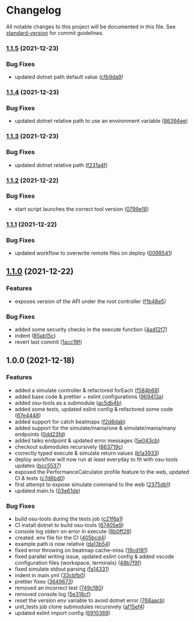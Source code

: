 # Changelog

All notable changes to this project will be documented in this file. See
[standard-version](https://github.com/conventional-changelog/standard-version)
for commit guidelines.

### [1.1.5](https://github.com/matthieu-locussol/osu-tools-api/compare/v1.1.4...v1.1.5) (2021-12-23)

### Bug Fixes

-  updated dotnet path default value
   ([cfb9da9](https://github.com/matthieu-locussol/osu-tools-api/commit/cfb9da98dc59ef5837a224f0d9224819e6d36727))

### [1.1.4](https://github.com/matthieu-locussol/osu-tools-api/compare/v1.1.3...v1.1.4) (2021-12-23)

### Bug Fixes

-  updated dotnet relative path to use an environment variable
   ([86394ee](https://github.com/matthieu-locussol/osu-tools-api/commit/86394ee5161db24f3e0adc2bc855aed15286dfbb))

### [1.1.3](https://github.com/matthieu-locussol/osu-tools-api/compare/v1.1.2...v1.1.3) (2021-12-23)

### Bug Fixes

-  updated dotnet relative path
   ([f231a4f](https://github.com/matthieu-locussol/osu-tools-api/commit/f231a4fdf9ae2d5c5e3c0df42a3f41d4fb3d5b7e))

### [1.1.2](https://github.com/matthieu-locussol/osu-tools-api/compare/v1.1.1...v1.1.2) (2021-12-22)

### Bug Fixes

-  start script launches the correct tool version
   ([0799e18](https://github.com/matthieu-locussol/osu-tools-api/commit/0799e18d90b47854e5844bbb8f7b6db547768b31))

### [1.1.1](https://github.com/matthieu-locussol/osu-tools-api/compare/v1.1.0...v1.1.1) (2021-12-22)

### Bug Fixes

-  updated workflow to overwrite remote files on deploy
   ([0098541](https://github.com/matthieu-locussol/osu-tools-api/commit/0098541b707e76581b54e072a15b04c1df06f5af))

## [1.1.0](https://github.com/matthieu-locussol/osu-tools-api/compare/v1.0.0...v1.1.0) (2021-12-22)

### Features

-  exposes version of the API under the root controller
   ([f1b48e5](https://github.com/matthieu-locussol/osu-tools-api/commit/f1b48e5ad99c66a569de6b52e5517f4b3e8118c0))

### Bug Fixes

-  added some security checks in the execute function
   ([4ad12f7](https://github.com/matthieu-locussol/osu-tools-api/commit/4ad12f77694022fc5220d12f29866bb76edfbd8b))
-  indent
   ([85ab15c](https://github.com/matthieu-locussol/osu-tools-api/commit/85ab15cf8dc37d2bf7ea7f758184f788f0ead9c7))
-  revert last commit
   ([1acc19f](https://github.com/matthieu-locussol/osu-tools-api/commit/1acc19fbb9245093d0541dd20ff70fb3b3228dfe))

## 1.0.0 (2021-12-18)

### Features

-  added a simulate controller & refactored forEach
   ([f584b68](https://github.com/matthieu-locussol/osu-tools-api/commit/f584b68b468bef5a69bdf2c173198287618188ec))
-  added base code & prettier + eslint configurations
   ([969413a](https://github.com/matthieu-locussol/osu-tools-api/commit/969413a937daed86ec260471aae950cd7c431a1b))
-  added osu-tools as a submodule
   ([ac5db4b](https://github.com/matthieu-locussol/osu-tools-api/commit/ac5db4b131b3f1c2b4ccabe538f99b7e994b3493))
-  added some tests, updated eslint config & refactored some code
   ([67e4448](https://github.com/matthieu-locussol/osu-tools-api/commit/67e4448180082d14db826f1b1f32fea644953e65))
-  added support for catch beatmaps
   ([f2d8dab](https://github.com/matthieu-locussol/osu-tools-api/commit/f2d8dab3d85cd51b2d9653dbc3254ceb0765d262))
-  added support for the simulate/mania/one & simulate/mania/many endpoints
   ([0dd23fd](https://github.com/matthieu-locussol/osu-tools-api/commit/0dd23fdd51210b4b33da96b98cddf326cf6d0689))
-  added taiko endpoint & updated error messages
   ([5e043cb](https://github.com/matthieu-locussol/osu-tools-api/commit/5e043cbb4a8b775794543252d0f2514d568d60e2))
-  checkout submodules recursively
   ([863719c](https://github.com/matthieu-locussol/osu-tools-api/commit/863719ccb04b14b0b0bf4b1ee398a94824327aea))
-  correctly typed execute & simulate return values
   ([b1a3933](https://github.com/matthieu-locussol/osu-tools-api/commit/b1a393310ae28f8cad949d8551544884420d133b))
-  deploy workflow will now run at least everyday to fit with osu-tools updates
   ([bcc5537](https://github.com/matthieu-locussol/osu-tools-api/commit/bcc5537e26c13d267f7de2ef466361f0a120e3b3))
-  exposed the PerformanceCalculator profile feature to the web, updated CI &
   tests
   ([c7d6bd0](https://github.com/matthieu-locussol/osu-tools-api/commit/c7d6bd0a6017d3ccd432765cdbb07ef1c36a7757))
-  first attempt to expose simulate command to the web
   ([2375db1](https://github.com/matthieu-locussol/osu-tools-api/commit/2375db1d1d0fb206cb4e9b41d24e45918aed987a))
-  updated main.ts
   ([03e61de](https://github.com/matthieu-locussol/osu-tools-api/commit/03e61de3b6f3c90bbbd6732714fac0873db8aac3))

### Bug Fixes

-  build osu-tools during the tests job
   ([c21f6a1](https://github.com/matthieu-locussol/osu-tools-api/commit/c21f6a1acc640b189ee32fa3cf9e81e1bbaa856a))
-  CI install dotnet to build osu-tools
   ([67405e9](https://github.com/matthieu-locussol/osu-tools-api/commit/67405e93b710f11ede0e7ea5e13a243d7922c146))
-  console log stderr on error in execute
   ([8b0ff28](https://github.com/matthieu-locussol/osu-tools-api/commit/8b0ff2807cf9304b9b1fbf43abc55991cc63a54a))
-  created .env file for the CI
   ([405bcd4](https://github.com/matthieu-locussol/osu-tools-api/commit/405bcd485004eb3bfdcea4c0cad6c17b47c443b5))
-  example path is now relative
   ([da13b54](https://github.com/matthieu-locussol/osu-tools-api/commit/da13b545dec261ea2c27c65a774b766e9ae1fcb0))
-  fixed error throwing on beatmap cache-miss
   ([19cd181](https://github.com/matthieu-locussol/osu-tools-api/commit/19cd18137794cf45639e599925b48911c3e221cf))
-  fixed parallel writing issue, updated eslint config & added vscode
   configuration files (workspace, terminals)
   ([48b7f9f](https://github.com/matthieu-locussol/osu-tools-api/commit/48b7f9f7bce94a7a6be24869fd895d16e5178906))
-  fixed simulate stdout parsing
   ([fa14331](https://github.com/matthieu-locussol/osu-tools-api/commit/fa14331ec974a7159c8e24ecc430336ad624b3cd))
-  indent in main.yml
   ([33cbfb0](https://github.com/matthieu-locussol/osu-tools-api/commit/33cbfb03d1a3a0c96e2c9a6979ee28f3bae9d562))
-  prettier fixes
   ([3649673](https://github.com/matthieu-locussol/osu-tools-api/commit/3649673c824d1fc38b328d54fbc860a3e42ce801))
-  removed an incorrect test
   ([749cf80](https://github.com/matthieu-locussol/osu-tools-api/commit/749cf80eb4c92dce3259baa85ffc3ef2c5c7af31))
-  removed console log
   ([5e318cf](https://github.com/matthieu-locussol/osu-tools-api/commit/5e318cf229346116e362ea23f18af2a0d3ced4c1))
-  reset the version env variable to avoid dotnet error
   ([768aacb](https://github.com/matthieu-locussol/osu-tools-api/commit/768aacb1a0e42ae29af37cfe106fcca3b78f2fa8))
-  unit_tests job clone submodules recursively
   ([af15ef4](https://github.com/matthieu-locussol/osu-tools-api/commit/af15ef41258ce1567bf04d80fb2f37b8bf3013ff))
-  updated eslint import config
   ([6910389](https://github.com/matthieu-locussol/osu-tools-api/commit/69103896bb48969a7b61efa7606212706363e5cb))
